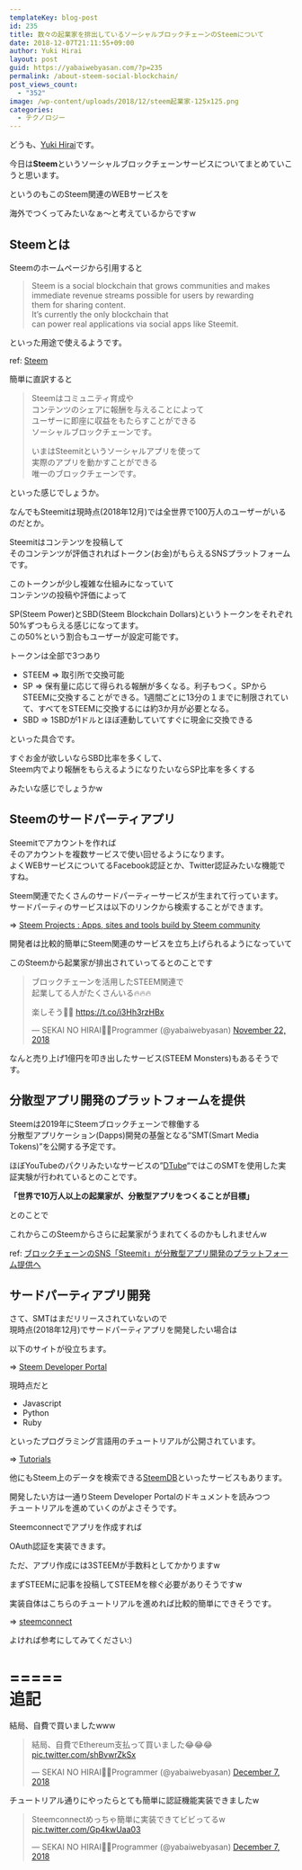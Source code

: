 ```yaml
---
templateKey: blog-post
id: 235
title: 数々の起業家を排出しているソーシャルブロックチェーンのSteemについて
date: 2018-12-07T21:11:55+09:00
author: Yuki Hirai
layout: post
guid: https://yabaiwebyasan.com/?p=235
permalink: /about-steem-social-blockchain/
post_views_count:
  - "352"
image: /wp-content/uploads/2018/12/steem起業家-125x125.png
categories:
  - テクノロジー
---
```

どうも、<a href="https://twitter.com/yabaiwebyasan" target="_blank" rel="nofollow noopener">Yuki Hirai</a>です。

今日は**Steem**というソーシャルブロックチェーンサービスについてまとめていこうと思います。

というのもこのSteem関連のWEBサービスを

海外でつくってみたいなぁ〜と考えているからですw

## Steemとは

Steemのホームページから引用すると

> Steem is a social blockchain that grows communities and makes  
> immediate revenue streams possible for users by rewarding  
> them for sharing content.  
> It’s currently the only blockchain that  
> can power real applications via social apps like Steemit.

といった用途で使えるようです。

ref: <a href="https://steem.com/" target="_blank">Steem</a>

簡単に直訳すると

> Steemはコミュニティ育成や  
> コンテンツのシェアに報酬を与えることによって  
> ユーザーに即座に収益をもたらすことができる  
> ソーシャルブロックチェーンです。
> 
> いまはSteemitというソーシャルアプリを使って  
> 実際のアプリを動かすことができる  
> 唯一のブロックチェーンです。

といった感じでしょうか。

なんでもSteemitは現時点(2018年12月)では全世界で100万人のユーザーがいるのだとか。

Steemitはコンテンツを投稿して  
そのコンテンツが評価されればトークン(お金)がもらえるSNSプラットフォームです。

このトークンが少し複雑な仕組みになっていて  
コンテンツの投稿や評価によって

SP(Steem Power)とSBD(Steem Blockchain Dollars)というトークンをそれぞれ50%ずつもらえる感じになってます。  
この50%という割合もユーザーが設定可能です。

トークンは全部で3つあり

  * STEEM => 取引所で交換可能
  * SP => 保有量に応じて得られる報酬が多くなる。利子もつく。SPからSTEEMに交換することができる。1週間ごとに13分の１までに制限されていて、すべてをSTEEMに交換するには約3か月が必要となる。
  * SBD => 1SBDが1ドルとほぼ連動していてすぐに現金に交換できる

といった具合です。

すぐお金が欲しいならSBD比率を多くして、  
Steem内でより報酬をもらえるようになりたいならSP比率を多くする

みたいな感じでしょうかw

## Steemのサードパーティアプリ

Steemitでアカウントを作れば  
そのアカウントを複数サービスで使い回せるようになります。  
よくWEBサービスについてるFacebook認証とか、Twitter認証みたいな機能ですね。

Steem関連でたくさんのサードパーティーサービスが生まれて行っています。  
サードパーティのサービスは以下のリンクから検索することができます。

=> <a href="https://steemprojects.com/" target="_blank">Steem Projects : Apps, sites and tools build by Steem community</a>

開発者は比較的簡単にSteem関連のサービスを立ち上げられるようになっていて

このSteemから起業家が排出されていってるとのことです

<blockquote class="twitter-tweet" data-width="550" data-dnt="true">
  <p lang="ja" dir="ltr">
    ブロックチェーンを活用したSTEEM関連で<br />起業してる人がたくさんいる🔥🔥🔥
  </p>
  
  <p>
    楽しそう👨‍💻 <a href="https://t.co/i3Hh3rzHBx">https://t.co/i3Hh3rzHBx</a>
  </p>
  
  <p>
    &mdash; SEKAI NO HIRAI👨‍💻Programmer (@yabaiwebyasan) <a href="https://twitter.com/yabaiwebyasan/status/1065433387333181442?ref_src=twsrc%5Etfw">November 22, 2018</a>
  </p>
</blockquote>



なんと売り上げ1億円を叩き出したサービス(STEEM Monsters)もあるそうです。

## 分散型アプリ開発のプラットフォームを提供

Steemは2019年にSteemブロックチェーンで稼働する  
分散型アプリケーション(Dapps)開発の基盤となる&#8221;SMT(Smart Media Tokens)&#8221;を公開する予定です。

ほぼYouTubeのパクリみたいなサービスの&#8221;<a href="https://d.tube/" target="_blank">DTube</a>&#8220;ではこのSMTを使用した実証実験が行われているとのことです。

**「世界で10万人以上の起業家が、分散型アプリをつくることが目標」**

とのことで

これからこのSteemからさらに起業家がうまれてくるのかもしれませんw

ref: <a href="https://media.dglab.com/2018/05/21-steemit-01/?fbclid=IwAR11bKK3hJ767uC3mPhOz6-BbAObI-FR62HmZRHzxh_-aglSfhnKe7Fk_8I" target="_blank">ブロックチェーンのSNS「Steemit」が分散型アプリ開発のプラットフォーム提供へ<br /> </a>

## サードパーティアプリ開発

さて、SMTはまだリリースされていないので  
現時点(2018年12月)でサードパーティアプリを開発したい場合は

以下のサイトが役立ちます。

=> <a href="https://developers.steem.io/" target="_blank">Steem Developer Portal</a>

現時点だと

  * Javascript
  * Python
  * Ruby

といったプログラミング言語用のチュートリアルが公開されています。

=> <a href="https://developers.steem.io/tutorials/#tutorials-javascript" target="_blank">Tutorials</a>

他にもSteem上のデータを検索できる<a href="https://steemdb.com/" target="_blank">SteemDB</a>といったサービスもあります。

開発したい方は一通りSteem Developer Portalのドキュメントを読みつつ  
チュートリアルを進めていくのがよさそうです。

Steemconnectでアプリを作成すれば

OAuth認証を実装できます。

ただ、アプリ作成には3STEEMが手数料としてかかりますw

まずSTEEMに記事を投稿してSTEEMを稼ぐ必要がありそうですw

実装自体はこちらのチュートリアルを進めれば比較的簡単にできそうです。

=> <a href="https://developers.steem.io/tutorials-javascript/steemconnect" target="_blank">steemconnect</a>

よければ参考にしてみてください:)

=====  
追記  
=====

結局、自費で買いましたwww

<blockquote class="twitter-tweet" data-width="550" data-dnt="true">
  <p lang="ja" dir="ltr">
    結局、自費でEthereum支払って買いました😂😂😂 <a href="https://t.co/shBvwrZkSx">pic.twitter.com/shBvwrZkSx</a>
  </p>
  
  <p>
    &mdash; SEKAI NO HIRAI👨‍💻Programmer (@yabaiwebyasan) <a href="https://twitter.com/yabaiwebyasan/status/1070976976796606466?ref_src=twsrc%5Etfw">December 7, 2018</a>
  </p>
</blockquote>



チュートリアル通りにやったらとても簡単に認証機能実装できましたw

<blockquote class="twitter-tweet" data-width="550" data-dnt="true">
  <p lang="ja" dir="ltr">
    Steemconnectめっちゃ簡単に実装できてビビってるw <a href="https://t.co/Gp4kwUaa03">pic.twitter.com/Gp4kwUaa03</a>
  </p>
  
  <p>
    &mdash; SEKAI NO HIRAI👨‍💻Programmer (@yabaiwebyasan) <a href="https://twitter.com/yabaiwebyasan/status/1070983875487195136?ref_src=twsrc%5Etfw">December 7, 2018</a>
  </p>
</blockquote>